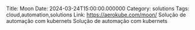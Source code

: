 Title: Moon
Date: 2024-03-24T15:00:00.000000
Category: solutions
Tags: cloud,automation,solutions
Link: https://aerokube.com/moon/
Solução de automação com kubernets
Solução de automação com kubernets
